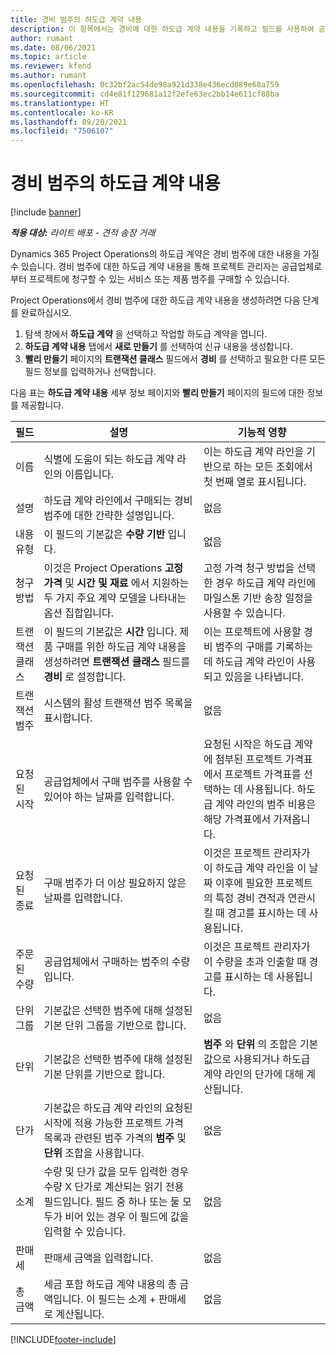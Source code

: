 ```yaml
---
title: 경비 범주의 하도급 계약 내용
description: 이 항목에서는 경비에 대한 하도급 계약 내용을 기록하고 필드를 사용하여 공급업체로부터 시간 구매를 기록하는 방법을 설명합니다.
author: rumant
ms.date: 08/06/2021
ms.topic: article
ms.reviewer: kfend
ms.author: rumant
ms.openlocfilehash: 0c32bf2ac54de98a921d338e436ecd089e68a759
ms.sourcegitcommit: cd4e81f129681a12f2efe63ec2bb14e611cf88ba
ms.translationtype: HT
ms.contentlocale: ko-KR
ms.lasthandoff: 09/20/2021
ms.locfileid: "7506107"
---
```

#  <a name="subcontract-lines-for-expense-categories"></a>경비 범주의 하도급 계약 내용

[!include [banner](../../includes/dataverse-preview.md)]

_**적용 대상:** 라이트 배포 - 견적 송장 거래_

Dynamics 365 Project Operations의 하도급 계약은 경비 범주에 대한 내용을 가질 수 있습니다. 경비 범주에 대한 하도급 계약 내용을 통해 프로젝트 관리자는 공급업체로부터 프로젝트에 청구할 수 있는 서비스 또는 제품 범주를 구매할 수 있습니다.

Project Operations에서 경비 범주에 대한 하도급 계약 내용을 생성하려면 다음 단계를 완료하십시오.

1. 탐색 창에서 **하도급 계약** 을 선택하고 작업할 하도급 계약을 엽니다.
2. **하도급 계약 내용** 탭에서 **새로 만들기** 를 선택하여 신규 내용을 생성합니다.
3. **빨리 만들기** 페이지의 **트랜잭션 클래스** 필드에서 **경비** 를 선택하고 필요한 다른 모든 필드 정보를 입력하거나 선택합니다.

다음 표는 **하도급 계약 내용** 세부 정보 페이지와 **빨리 만들기** 페이지의 필드에 대한 정보를 제공합니다.

| **필드** | **설명** | **기능적 영향** |
| --- | --- | --- |
| 이름 | 식별에 도움이 되는 하도급 계약 라인의 이름입니다. | 이는 하도급 계약 라인을 기반으로 하는 모든 조회에서 첫 번째 열로 표시됩니다. |
| 설명 | 하도급 계약 라인에서 구매되는 경비 범주에 대한 간략한 설명입니다. | 없음 |
|내용 유형 | 이 필드의 기본값은 **수량 기반** 입니다. |없음 |
| 청구 방법 | 이것은 Project Operations **고정 가격** 및 **시간 및 재료** 에서 지원하는 두 가지 주요 계약 모델을 나타내는 옵션 집합입니다. | 고정 가격 청구 방법을 선택한 경우 하도급 계약 라인에 마일스톤 기반 송장 일정을 사용할 수 있습니다. |
| 트랜잭션 클래스 | 이 필드의 기본값은 **시간** 입니다. 제품 구매를 위한 하도급 계약 내용을 생성하려면 **트랜잭션 클래스** 필드를 **경비** 로 설정합니다.  | 이는 프로젝트에 사용할 경비 범주의 구매를 기록하는 데 하도급 계약 라인이 사용되고 있음을 나타냅니다. |
| 트랜잭션 범주 | 시스템의 활성 트랜잭션 범주 목록을 표시합니다. |없음 |
| 요청된 시작 | 공급업체에서 구매 범주를 사용할 수 있어야 하는 날짜를 입력합니다. | 요청된 시작은 하도급 계약에 첨부된 프로젝트 가격표에서 프로젝트 가격표를 선택하는 데 사용됩니다. 하도급 계약 라인의 범주 비용은 해당 가격표에서 가져옵니다. |
| 요청된 종료 | 구매 범주가 더 이상 필요하지 않은 날짜를 입력합니다. | 이것은 프로젝트 관리자가 이 하도급 계약 라인을 이 날짜 이후에 필요한 프로젝트의 특정 경비 견적과 연관시킬 때 경고를 표시하는 데 사용됩니다. |
| 주문된 수량 | 공급업체에서 구매하는 범주의 수량입니다. | 이것은 프로젝트 관리자가 이 수량을 초과 인출할 때 경고를 표시하는 데 사용됩니다.|
| 단위 그룹 | 기본값은 선택한 범주에 대해 설정된 기본 단위 그룹을 기반으로 합니다. |없음 |
| 단위 | 기본값은 선택한 범주에 대해 설정된 기본 단위를 기반으로 합니다.  | **범주** 와 **단위** 의 조합은 기본값으로 사용되거나 하도급 계약 라인의 단가에 대해 계산됩니다.  |
| 단가 | 기본값은 하도급 계약 라인의 요청된 시작에 적용 가능한 프로젝트 가격 목록과 관련된 범주 가격의 **범주** 및 **단위** 조합을 사용합니다. |없음 |
| 소계 | 수량 및 단가 값을 모두 입력한 경우 수량 X 단가로 계산되는 읽기 전용 필드입니다. 필드 중 하나 또는 둘 모두가 비어 있는 경우 이 필드에 값을 입력할 수 있습니다. |없음 |
| 판매세 | 판매세 금액을 입력합니다. |없음 |
| 총 금액 | 세금 포함 하도급 계약 내용의 총 금액입니다. 이 필드는 소계 + 판매세로 계산됩니다. |없음 |


[!INCLUDE[footer-include](../../includes/footer-banner.md)]
